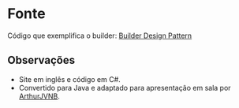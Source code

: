 # Fonte
Código que exemplifica o builder:
	[Builder Design Pattern](https://www.dofactory.com/net/builder-design-pattern)

## Observações
- Site em inglês e código em C#.
- Convertido para Java e adaptado para apresentação em sala por [ArthurJVNB](github.com/ArthurJVNB).
